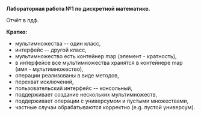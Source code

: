 ﻿**Лабораторная работа №1 по дискретной математике.**

Отчёт в пдф.

**Кратко:** 
- мультимножества -- один класс,
- интерфейс -- другой класс,
- мультимножество есть контейнер map (элемент - кратность),
- в интерфейсе все мультимножества хранятся в контейнере map (имя - мультимножество),
- операции реализованы в виде методов,
- перехват исключений,
- пользовательский интерфейс -- консольный,
- поддерживает создание нескольких мультимножеств,
- поддерживает операции с универсумом и пустыми множествами,
- частные случаи обрабатываются корректно (e.g. пустой универсум).